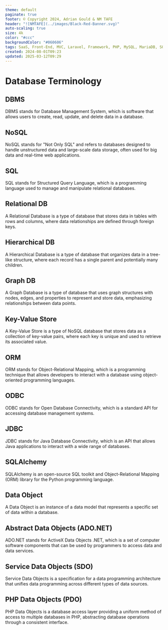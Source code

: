 ```yaml
---
theme: default
paginate: true
footer: © Copyright 2024, Adrian Gould & NM TAFE
header: "![NMTAFE](../images/Black-Red-Banner.svg)"
auto-scaling: true
size: 4k
color: "#ccc"
backgroundColor: "#060606"
tags: SaaS, Front-End, MVC, Laravel, Framework, PHP, MySQL, MariaDB, SQLite, Testing, Unit Testing, Feature Testng, PEST
created: 2024-08-01T09:23
updated: 2025-03-12T09:29
---
```


# Database Terminology

## DBMS

DBMS stands for Database Management System, which is software that allows users to create, read, update, and delete data in a database.

## NoSQL

NoSQL stands for "Not Only SQL" and refers to databases designed to handle unstructured data and large-scale data storage, often used for big data and real-time web applications.

## SQL

SQL stands for Structured Query Language, which is a programming language used to manage and manipulate relational databases.

## Relational DB

A Relational Database is a type of database that stores data in tables with rows and columns, where data relationships are defined through foreign keys.

## Hierarchical DB

A Hierarchical Database is a type of database that organizes data in a tree-like structure, where each record has a single parent and potentially many children.

## Graph DB

A Graph Database is a type of database that uses graph structures with nodes, edges, and properties to represent and store data, emphasizing relationships between data points.

## Key-Value Store

A Key-Value Store is a type of NoSQL database that stores data as a collection of key-value pairs, where each key is unique and used to retrieve its associated value.

## ORM

ORM stands for Object-Relational Mapping, which is a programming technique that allows developers to interact with a database using object-oriented programming languages.

## ODBC

ODBC stands for Open Database Connectivity, which is a standard API for accessing database management systems.

## JDBC

JDBC stands for Java Database Connectivity, which is an API that allows Java applications to interact with a wide range of databases.

## SQLAlchemy

SQLAlchemy is an open-source SQL toolkit and Object-Relational Mapping (ORM) library for the Python programming language.

## Data Object

A Data Object is an instance of a data model that represents a specific set of data within a database.

## Abstract Data Objects (ADO.NET)

ADO.NET stands for ActiveX Data Objects .NET, which is a set of computer software components that can be used by programmers to access data and data services.

## Service Data Objects (SDO)

Service Data Objects is a specification for a data programming architecture that unifies data programming across different types of data sources.

## PHP Data Objects (PDO)

PHP Data Objects is a database access layer providing a uniform method of access to multiple databases in PHP, abstracting database operations through a consistent interface.

